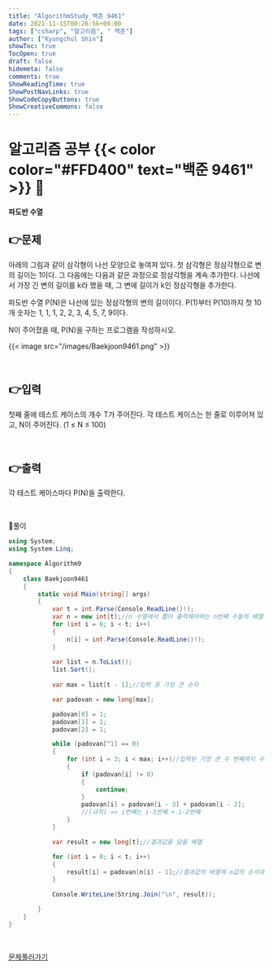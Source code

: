 ```yaml
---
title: "AlgorithmStudy_백준 9461"
date: 2021-11-15T00:26:56+09:00
tags: ["csharp", "알고리즘", " 백준"]
author: ["Kyungchul Shin"]
showToc: true
TocOpen: true
draft: false
hidemeta: false
comments: true
ShowReadingTime: true
ShowPostNavLinks: true
ShowCodeCopyButtons: true
ShowCreativeCommons: false
---
```

# 알고리즘 공부 {{< color color="#FFD400" text="백준 9461" >}} 🧐
#### 파도반 수열


## 👉문제
아래의 그림과 같이 삼각형이 나선 모양으로 놓여져 있다. 첫 삼각형은 정삼각형으로 변의 길이는 1이다. 그 다음에는 다음과 같은 과정으로 정삼각형을 계속 추가한다. 나선에서 가장 긴 변의 길이를 k라 했을 때, 그 변에 길이가 k인 정삼각형을 추가한다.

파도반 수열 P(N)은 나선에 있는 정삼각형의 변의 길이이다. P(1)부터 P(10)까지 첫 10개 숫자는 1, 1, 1, 2, 2, 3, 4, 5, 7, 9이다.

N이 주어졌을 때, P(N)을 구하는 프로그램을 작성하시오.

{{< image src="/images/Baekjoon9461.png" >}}


<br>

## 👉입력  
첫째 줄에 테스트 케이스의 개수 T가 주어진다. 각 테스트 케이스는 한 줄로 이루어져 있고, N이 주어진다. (1 ≤ N ≤ 100)


<br>

## 👉출력
각 테스트 케이스마다 P(N)을 출력한다.  

<br>

🍑풀이
```csharp
using System;
using System.Linq;

namespace Algorithm9
{
    class Baekjoon9461
    {
        static void Main(string[] args)
        {
            var t = int.Parse(Console.ReadLine()!);
            var n = new int[t];//n 수열에서 뽑아 출력해야하는 n번째 수들의 배열
            for (int i = 0; i < t; i++)
            {
                n[i] = int.Parse(Console.ReadLine()!);
            }
            
            var list = n.ToList();
            list.Sort();
            
            var max = list[t - 1];//입력 중 가장 큰 숫자

            var padovan = new long[max];

            padovan[0] = 1;
            padovan[1] = 1;
            padovan[2] = 1;

            while (padovan[^1] == 0)
            {
                for (int i = 3; i < max; i++)//입력된 가장 큰 수 번째까지 수열을 구한다.
                {
                    if (padovan[i] != 0)
                    {
                        continue;
                    }
                    padovan[i] = padovan[i - 3] + padovan[i - 2];
                    //(규칙) => i번째는 i-3번째 + i-2번째 
                }
            }

            var result = new long[t];//결과값을 담을 배열

            for (int i = 0; i < t; i++)
            {
                result[i] = padovan[n[i] - 1];//결과값의 배열에 n값의 순서대로 수열의 값을 대입
            }
            
            Console.WriteLine(String.Join("\n", result));

        }
    }
}
```

<br>

[문제풀러가기](https://www.acmicpc.net/problem/9461)
